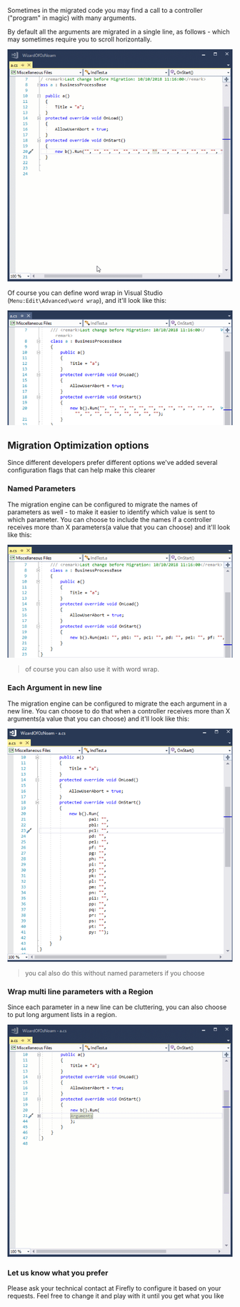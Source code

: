 ﻿Sometimes in the migrated code you may find a call to a controller ("program" in magic) with many arguments.

By default all the arguments are migrated in a single line, as follows - which may sometimes require you to scroll horizontally.

![Arguments In Single Line](arguments-in-single-line.gif)

Of course you can define word wrap in Visual Studio (`Menu:Edit\Advanced\word wrap`), and it'll look like this:

![File](wordwrap.png)

## Migration Optimization options
Since different developers prefer different options we've added several configuration flags that can help make this clearer

### Named Parameters
The migration engine can be configured to migrate the names of parameters as well - to make it easier to identify which value is sent to which parameter.
You can choose to include the names if a controller receives more than X parameters(a value that you can choose) and it'll look like this:

![Namesparameters](namesparameters.png)

> of course you can also use it with word wrap.

### Each Argument in new line
The migration engine can be configured to migrate the each argument in a new line.
You can choose to do that when a controller receives more than X arguments(a value that you can choose) and it'll look like this:

![Parameters In New Line](parameters-in-new-line.png)

> you cal also do this without named parameters if you choose


### Wrap multi line parameters with a Region
Since each parameter in a new line can be cluttering, you can also choose to put long argument lists in a region.

![Region Of Arguments](region-of-arguments.gif)

### Let us know what you prefer
Please ask your technical contact at Firefly to configure it based on your requests. Feel free to change it and play with it until you get what you like